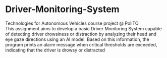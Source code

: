 # Driver-Monitoring-System
Technologies for Autonomous Vehicles course project @ PoliTO <br>
This assignment aims to develop a basic Driver Monitoring System capable of detecting driver drowsiness or distraction by analyzing their head and eye gaze directions using an AI model. Based on this information, the program prints an alarm message when critical thresholds are exceeded, indicating that the driver is drowsy or distracted
